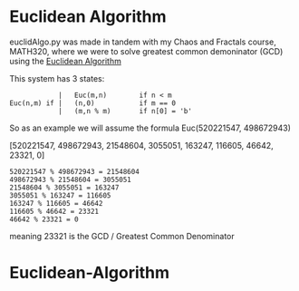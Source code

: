 # Euclidean Algorithm

euclidAlgo.py was made in tandem with my Chaos and Fractals course, MATH320, where we were to solve greatest common demoninator (GCD) using the [Euclidean Algorithm](https://en.wikipedia.org/wiki/Euclidean_algorithm)

This system has 3 states:

                |   Euc(m,n)        if n < m
    Euc(n,m) if |   (n,0)           if m == 0
                |   (m,n % m)       if n[0] = 'b'


So as an example we will assume the formula Euc(520221547, 498672943)

[520221547, 498672943, 21548604, 3055051, 163247, 116605, 46642, 23321, 0]

    520221547 % 498672943 = 21548604
    498672943 % 21548604 = 3055051
    21548604 % 3055051 = 163247
    3055051 % 163247 = 116605
    163247 % 116605 = 46642
    116605 % 46642 = 23321
    46642 % 23321 = 0

meaning 23321 is the GCD / Greatest Common Denominator
# Euclidean-Algorithm
